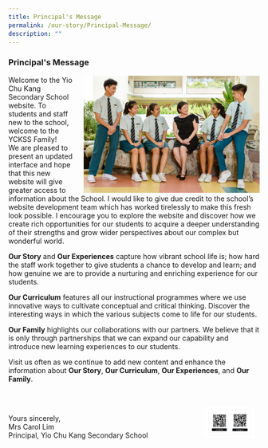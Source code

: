 ```yaml
---
title: Principal's Message
permalink: /our-story/Principal-Message/
description: ""
---
```

### Principal's Message

Welcome <img src="/images/Principal%20message%20V2-min.jpg" style= "width: 70%; margin-left:15px;" align = "right"> 
  to the Yio Chu Kang Secondary School website. To students and staff new to the school, welcome to the YCKSS Family!   
We are pleased to present an updated interface and hope that this new website will give greater access to information about the School. I would like to give due credit to the school’s website development team which has worked tirelessly to make this fresh look possible. I encourage you to explore the website and discover how we create rich opportunities for our students to acquire a deeper understanding of their strengths and grow wider perspectives about our complex but wonderful world.  
  
**Our Story** and **Our Experiences** capture how vibrant school life is; how hard the staff work together to give students a chance to develop and learn; and how genuine we are to provide a nurturing and enriching experience for our students.  
  
**Our Curriculum** features all our instructional programmes where we use innovative ways to cultivate conceptual and critical thinking. Discover the interesting ways in which the various subjects come to life for our students.  

  
**Our Family** highlights our collaborations with our partners. We believe that it is only through partnerships that we can expand our capability and introduce new learning experiences to our students.  
  
Visit us often as we continue to add new content and enhance the information about **Our Story**, **Our Curriculum**, **Our Experiences**, and **Our Family**.

<br>
<br>
<img src="/images/QR%20YCK.png" style= "width: 20%; margin-right:10px;" align = "right">



Yours sincerely,  
Mrs Carol Lim  
Principal, Yio Chu Kang Secondary School
